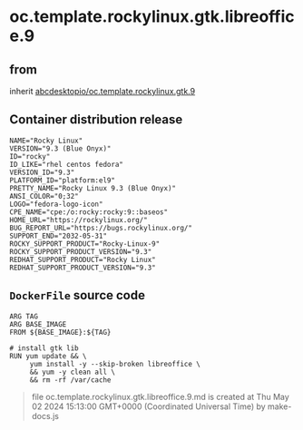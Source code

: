 # oc.template.rockylinux.gtk.libreoffice.9
## from
 inherit [abcdesktopio/oc.template.rockylinux.gtk.9](../oc.template.rockylinux.gtk.9)
## Container distribution release


``` 
NAME="Rocky Linux"
VERSION="9.3 (Blue Onyx)"
ID="rocky"
ID_LIKE="rhel centos fedora"
VERSION_ID="9.3"
PLATFORM_ID="platform:el9"
PRETTY_NAME="Rocky Linux 9.3 (Blue Onyx)"
ANSI_COLOR="0;32"
LOGO="fedora-logo-icon"
CPE_NAME="cpe:/o:rocky:rocky:9::baseos"
HOME_URL="https://rockylinux.org/"
BUG_REPORT_URL="https://bugs.rockylinux.org/"
SUPPORT_END="2032-05-31"
ROCKY_SUPPORT_PRODUCT="Rocky-Linux-9"
ROCKY_SUPPORT_PRODUCT_VERSION="9.3"
REDHAT_SUPPORT_PRODUCT="Rocky Linux"
REDHAT_SUPPORT_PRODUCT_VERSION="9.3"

```



## `DockerFile` source code

``` 
ARG TAG
ARG BASE_IMAGE
FROM ${BASE_IMAGE}:${TAG} 

# install gtk lib
RUN yum update && \
     yum install -y --skip-broken libreoffice \
     && yum -y clean all \
     && rm -rf /var/cache

```



> file oc.template.rockylinux.gtk.libreoffice.9.md is created at Thu May 02 2024 15:13:00 GMT+0000 (Coordinated Universal Time) by make-docs.js
